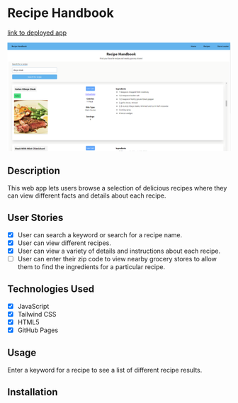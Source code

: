 # Recipe Handbook

[link to deployed app](https://dariusgarcia.github.io/food-and-news/)

![Screenshot of web app](./assets/images/recipe-handbook.png)

## Description

This web app lets users browse a selection of delicious recipes where they can view different facts and details about each recipe.

## User Stories

- [x] User can search a keyword or search for a recipe name.
- [x] User can view different recipes.
- [x] User can view a variety of details and instructions about each recipe.
- [ ] User can enter their zip code to view nearby grocery stores to allow them to find the ingredients for a particular recipe.

## Technologies Used

- [x] JavaScript
- [x] Tailwind CSS
- [x] HTML5
- [x] GitHub Pages

## Usage

Enter a keyword for a recipe to see a list of different recipe results.

## Installation

